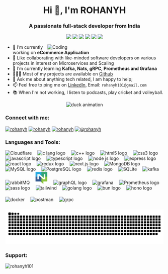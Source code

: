 
<h1 align="center">Hi 👋, I'm ROHANYH</h1>
<h3 align="center">A passionate full-stack developer from India</h3>


<p align="center">
    <a href="https://github.com/rohanyh101/rohanyh101"><img src="https://komarev.com/ghpvc/?username=rohanyh101&abbreviated=true&label=Profile%20views&color=0e75b6&style=flat"></a>
    <a href="https://github.com/rohanyh101/rohanyh101"><img src="https://img.shields.io/badge/status-updating-brightgreen.svg"></a>
    <a href="https://github.com/rohanyh101/rohanyh101/"><img src="https://img.shields.io/github/contributors/rohanyh101/rohanyh101?color=blue"></a>
    <a href="https://github.com/rohanyh101/rohanyh101/"><img src="https://img.shields.io/github/stars/rohanyh101/rohanyh101.svg?logo=github"></a>
    <a href="https://github.com/rohanyh101/rohanyh101/network/members"><img src="https://img.shields.io/github/forks/rohanyh101/rohanyh101.svg?color=blue&logo=github"></a>
    <a href="https://github.com/rohanyh101/rohanyh101"><img src="https://visitor-badge.lithub.cc/badge?page_id=rohanyh101.MyREADME.MD"></a>
</p>


<img align="right" alt="Coding" width="370" src="https://giffiles.alphacoders.com/296/2968.gif"/>
<!--
<img align="right" alt="Coding" width="370" src="https://github-readme-stats.vercel.app/api/top-langs/?username=rohanyh101&layout=donut"/>
-->

- 🔭 I’m currently working on **eCommerce Application**
- 🤝 Like collaborating with like-minded software developers on various
      </br> projects in interest on Microservices and Scaling
- 🌱 I’m currently learning **Kafka, Nats, gRPC, Prometheus and Grafana**
- 👨🏻‍💻 Most of my projects are available on [Github](https://github.com/rohanyh101)
- 💬 Ask me about anything tech related, I am happy to help;
- 📫 Feel free to ping me on [LinkedIn](https://www.linkedin.com/in/rohanyh/), Email: ```rohanyh101@gmail.com```
- 📚 When I'm not working, I listen to podcasts, play cricket and volleyball.

<!--
<p align="right">
    <a href="https://github.com/anuraghazra/github-readme-stats">
        <img src="https://github-readme-stats.vercel.app/api/top-langs/?username=rohanyh101&layout=donut" alt="Top Languages" />
    </a>
</p>
-->

<p align="center">
<img align="center" src="https://i.pinimg.com/originals/57/61/5b/57615b8c0092a66c1d4058b1692955cc.gif" alt="duck animation" />
</p>

<h3 align="left">Connect with me:</h3>
<p align="left">
<a href="https://dev.to/rohanyh101" target="blank"><img align="center" src="https://raw.githubusercontent.com/rahuldkjain/github-profile-readme-generator/master/src/images/icons/Social/devto.svg" alt="rohanyh" height="30" width="40" /></a>
<a href="https://twitter.com/rohanyh" target="blank"><img align="center" src="https://raw.githubusercontent.com/rahuldkjain/github-profile-readme-generator/master/src/images/icons/Social/twitter.svg" alt="rohanyh" height="30" width="40" /></a>
<a href="https://linkedin.com/in/rohanyh" target="blank"><img align="center" src="https://raw.githubusercontent.com/rahuldkjain/github-profile-readme-generator/master/src/images/icons/Social/linked-in-alt.svg" alt="rohanyh" height="30" width="40" /></a>
<!-- <a href="https://fb.com/rohanyh" target="blank"><img align="center" src="https://raw.githubusercontent.com/rahuldkjain/github-profile-readme-generator/master/src/images/icons/Social/facebook.svg" alt="rohanyh" height="30" width="40" /></a> -->
<!-- <a href="https://instagram.com/rohanyh" target="blank"><img align="center" src="https://raw.githubusercontent.com/rahuldkjain/github-profile-readme-generator/master/src/images/icons/Social/instagram.svg" alt="rohanyh" height="30" width="40" /></a> -->
<a href="https://medium.com/@rohanyh101" target="blank"><img align="center" src="https://raw.githubusercontent.com/rahuldkjain/github-profile-readme-generator/master/src/images/icons/Social/medium.svg" alt="@rohanyh" height="30" width="40" /></a>
<!-- <a href="https://www.youtube.com/c/rohanyh" target="blank"><img align="center" src="https://raw.githubusercontent.com/rahuldkjain/github-profile-readme-generator/master/src/images/icons/Social/youtube.svg" alt="rohanyh" height="30" width="40" /></a> 
<a href="/rohanyh" target="blank"><img align="center" src="https://raw.githubusercontent.com/rahuldkjain/github-profile-readme-generator/master/src/images/icons/Social/rss.svg" alt="rohanyh" height="30" width="40" /></a>
-->
</p>

<!--
  [<img src="https://img.icons8.com/color/48/000000/twitter.png" width="3.7%"/>](https://x.com/rohan_yh)  &nbsp; 
  [<img src="https://img.icons8.com/color/48/000000/linkedin.png" width="3.7%"/>](https://www.linkedin.com/in/rohan-honnakatti-040b03241/)  &nbsp; 
  <a href="mailto:rohanyh101@gmail.com"> <img src="https://img.icons8.com/fluent/48/000000/gmail.png" width="3.7%"/>
  [<img src="https://img.icons8.com/fluent/48/000000/facebook-new.png" width="3.5%"/>](https://www.facebook.com/)  &nbsp; 
  [<img src="https://img.icons8.com/fluent/48/000000/instagram-new.png" width="3.5%"/>](https://www.instagram.com/)  &nbsp; 
-->

### Languages and Tools:

<div align="left">
<!--   <img src="https://raw.githubusercontent.com/devicons/devicon/master/icons/amazonwebservices/amazonwebservices-original-wordmark.svg" alt="aws" width="40" height="40"/> -->
<!--   <img width="10" /> -->
  <img src="https://upload.wikimedia.org/wikipedia/commons/9/94/Cloudflare_Logo.png" alt="Cloudflare" width="40" height="40"/>
  <img width="10" />
  <img src="https://cdn.jsdelivr.net/gh/devicons/devicon/icons/c/c-plain.svg" height="40" alt="c lang logo"  />
  <img width="10" />
  <img src="https://cdn.jsdelivr.net/gh/devicons/devicon/icons/cplusplus/cplusplus-plain.svg" height="40" alt="c++ logo"  />
  <img width="10" />

<!--
  <img src="https://raw.githubusercontent.com/devicons/devicon/master/icons/python/python-original.svg" height="40" alt="python logo"  />
  <img width="10" />

  <img src="https://cdn.worldvectorlogo.com/logos/django.svg" height="40" alt="Django logo"  />
  <img width="10" />
-->
    
  <img src="https://cdn.jsdelivr.net/gh/devicons/devicon/icons/html5/html5-plain-wordmark.svg" height="40" alt="html5 logo"  />
  <img width="10" />
  <img src="https://cdn.jsdelivr.net/gh/devicons/devicon/icons/css3/css3-plain-wordmark.svg" height="40" alt="css3 logo"  />
  <img width="10" />
  <img src="https://cdn.jsdelivr.net/gh/devicons/devicon/icons/javascript/javascript-plain.svg" height="40" alt="javascript logo"  />
  <img width="10" />
  <img src="https://cdn.jsdelivr.net/gh/devicons/devicon/icons/typescript/typescript-plain.svg" height="40" alt="typescript logo"  />
  <img width="10" />
  <img src="https://cdn.jsdelivr.net/gh/devicons/devicon/icons/nodejs/nodejs-plain-wordmark.svg" height="40" alt="node js logo"  />
  <img width="10" />
  <img src="https://skillicons.dev/icons?i=express" height="40" alt="express logo"  />
   <img width="10" />
  <img src="https://cdn.jsdelivr.net/gh/devicons/devicon/icons/react/react-original.svg" height="40" alt="react logo"  />
  <img width="10" />
  <img src="https://cdn.jsdelivr.net/gh/devicons/devicon/icons/redux/redux-original.svg" height="40" alt="redux logo"  />
  <img width="10" />

<!--
  <img src="https://www.vectorlogo.zone/logos/jestjsio/jestjsio-icon.svg" height="40" alt="jest logo"  />
  <img width="10" />
-->
  <img src="https://cdn.jsdelivr.net/gh/devicons/devicon/icons/nextjs/nextjs-original.svg" height="40" alt="next.js logo"  />
  <img width="10" />
  <img src="https://cdn.jsdelivr.net/gh/devicons/devicon/icons/mongodb/mongodb-original.svg" height="40" alt="MongoDB logo"  />
  <img width="10" />
  <img src="https://cdn.jsdelivr.net/gh/devicons/devicon/icons/mysql/mysql-original-wordmark.svg" height="40" alt="MySQL logo"  />
  <img width="10" />
  <img src="https://cdn.jsdelivr.net/gh/devicons/devicon/icons/postgresql/postgresql-original-wordmark.svg" height="40" alt="PostgreSQL logo"  />
  <img width="10" />

  <img src="https://cdn.jsdelivr.net/gh/devicons/devicon/icons/redis/redis-original-wordmark.svg" height="40" alt="redis logo"  />
  <img width="10" />
  
  <img src="https://www.vectorlogo.zone/logos/sqlite/sqlite-icon.svg" alt="SQLite" width="40" height="40"/>
  <img width="10" />


  <!-- <img src="https://www.vectorlogo.zone/logos/kubernetes/kubernetes-icon.svg" alt="Kubernetes" width="40" height="40"/>
  <img width="10" />

  <img src="https://www.vectorlogo.zone/logos/elastic/elastic-icon.svg" alt="elasticsearch" width="40" height="40"/>
  <img width="10" />
  -->

  <img src="https://devicon-website.vercel.app/api/apachekafka/original.svg?color=%23FFFFFF" alt="kafka" width="40" height="40" />
  <img width="10" />

  <img src="https://www.vectorlogo.zone/logos/rabbitmq/rabbitmq-icon.svg" alt="rabbitMQ" width="40" height="40"/>
  <img width="10" />

  <img src="https://raw.githubusercontent.com/docker-library/docs/ad703934a62fabf54452755c8486698ff6fc5cc2/nats/logo.png" alt="Nats" width="40" height="40"/>
  <img width="10" />
  
  <img src="https://cdn.jsdelivr.net/gh/devicons/devicon/icons/graphql/graphql-plain.svg" height="40" alt="graphQL logo"  />
  <img width="10" />

  <img src="https://www.vectorlogo.zone/logos/grafana/grafana-icon.svg" alt="grafana" width="40" height="40"/>
  <img width="10" />

  <img src="https://cdn.jsdelivr.net/gh/devicons/devicon/icons/prometheus/prometheus-original.svg" height="40" alt="Prometheus logo"  />
  <img width="10" />
  
  <img src="https://cdn.jsdelivr.net/gh/devicons/devicon/icons/sass/sass-original.svg" height="40" alt="sass logo"  />
  <img width="10" />
  <img src="https://www.vectorlogo.zone/logos/tailwindcss/tailwindcss-icon.svg" alt="tailwind" width="40" height="40"/>
  <img width="10" />
  <img src="https://cdn.jsdelivr.net/gh/devicons/devicon/icons/go/go-original-wordmark.svg" height="50" width="50" mt="20" alt="golang logo"  />
  <img width="10" />
  <!--
  <img src="https://raw.githubusercontent.com/devicons/devicon/master/icons/go/go-original.svg" height="50" width="50" mt="20" alt="golang logo"  />
  <img width="10" />
  -->
  <!-- <img src="https://www.rust-lang.org/logos/rust-logo-512x512.png" height="40" alt="rust logo"  />
  <img width="10" />
  -->
  
  <img src="https://seeklogo.com/images/B/bun-logo-A876328A1F-seeklogo.com.png" height="40" width="40" alt="bun logo"  />
  <img width="10" />

  <img src="https://avatars.githubusercontent.com/u/98495527?s=280&v=4" height="40" width="40" alt="hono logo"  />
  <img width="10" />

<!--
  <img src="https://raw.githubusercontent.com/devicons/devicon/master/icons/linux/linux-original.svg" height="40" width="40" alt="linux logo"  />
  <img width="10" />
-->

<!-- <img src="https://lh3.googleusercontent.com/pw/AP1GczN0qhbCFZ7c-2gjxhl8kPvYgLjAponoHdEv9IPiEXW2mCGEJkyUgJ6aouWbHI0yJnExENctL-Q4gZumH3OeMbeNeNYIR9uAmn2VKwDf683BIG1ny5Rcz63wD2UiCwPmKznO-wRss_dWnurzrzFrt-Gu6NQ-kfsO0mq6doOMWMHu0K2VX_0Z0F-lJM9ppJMFLxX44W_zJkwX4-67eKJ7bTTB_A00BekdvK5PtfdBCpAPG3f-zsH5Xkcvold4WQR5hy24ZoE9vAC4tuhIZKwYTAeuZbwoRYc2yvbyowOgZjixRSaEP8EOn5SGxoT2WBzIHjXpa5NyVG0abuFtkMqYRaRQXdyNxMB2z8VAo0eFiXajOqpAXMzC_O5atIzV0Rl3xQJ83KZnrQRd-tK_ssmfRyZJ88bvVABxlNtFQIsNLtpFPCPUEuZhCYr2PB6zYVndCGcn3ws26DwkjSammUR4pnmCyLBwL84XfTEagA4pSUd09drTJ-JKxKZeAe5Tk8-2iwgHMzuaVeykkAt6LG2J3E3jJs-q0sHLMxy7-wok7THpjMi8Rb27AncWXrmdVqSlDNma-Ki6bVklEzI6o0fQseUrp-RKKDMYErx68M_1JalyKlFp-ONu3fFUGf58jMPd4NKXi5oIuMXSr5ejKtiJEGP5Zer9pUWiywf0C89NQL_2mDX4xNO-aeJKU6nRVtA53QmzVvl3aqXULhvGeb-4859oU48xxLmGjDep61rvX3DSSAuHYKSKjXnBwh6H57UjkTnkoPqJrNYbZ-BXazQyPcXkb1Ukho1vdKyRLVkD8FEje4FigT-SbzZ-02exP6Q60ul5-_tl7Y-yzq8bwXqziZv_ZzejIdNMoT-mOf9WnUqwQpDiwZzwgGajz3tkkPPxIIOSqVOPSFV46u5DUijiC-Y9rpdf2UWgszj-yMBIgVzAR1urXawglSopPFjWMAjSnBSEsu4_rsvS5GW78_RtmXYsd7qXemigmUEfJOUzAFn9e12Nm56JgMD4K3BHUZb1ctH9UKuKIxo8lPlssATHESBErVLDqyy_0k2hd5FWNSpRGpY9IwHiPxHQKP6RwsLiwuDMnmTer-MG3m0LqHx78QUZia7RxTUlPqyikKHJF5kf=w653-h382-s-no-gm?authuser=0" height="37" width="60" alt="cfw logo"  />
<img width="10" />  
-->
  <img src="https://github.com/rohanyh101/rohanyh101/assets/120084118/fe169f3f-a79d-406d-aa0b-02baf1979222" alt="docker" width="45" height="45"/>
  <img width="10" />
  <img src="https://www.vectorlogo.zone/logos/getpostman/getpostman-icon.svg" alt="postman" width="37" height="37"/>
  <img width="10" />
  <img src="https://grpc.io/img/logos/grpc-logo.png" height="40" alt="grpc" style="margin-top: 20px;" />
</div>

###

<div align="center">
  <img src="https://raw.githubusercontent.com/Platane/snk/output/github-contribution-grid-snake.svg" alt="Snake animation" />
</div>

###

<h3 align="left">Support:</h3>
<p><a href="https://www.buymeacoffee.com/rohanyh101"> <img align="left" src="https://cdn.buymeacoffee.com/buttons/v2/default-yellow.png" height="50" width="210" alt="rohanyh101" /></a>
<!--   <a href="https://ko-fi.com/rohanyh101"> <img align="right" src="https://cdn.ko-fi.com/cdn/kofi3.png?v=3" height="50" width="210" alt="rohanyh101" /></a> -->
</p><br><be>

<!--<p><img align="center" src="https://github-readme-stats.vercel.app/api/top-langs?username=rohanyh101&show_icons=true&locale=en&layout=compact" alt="rohanyh101" /></p>
-->
<!--<p>&nbsp;<img align="center" src="https://github-readme-stats.vercel.app/api?username=rohanyh101&show_icons=true&locale=en" alt="rohanyh101" /></p>
-->
          
